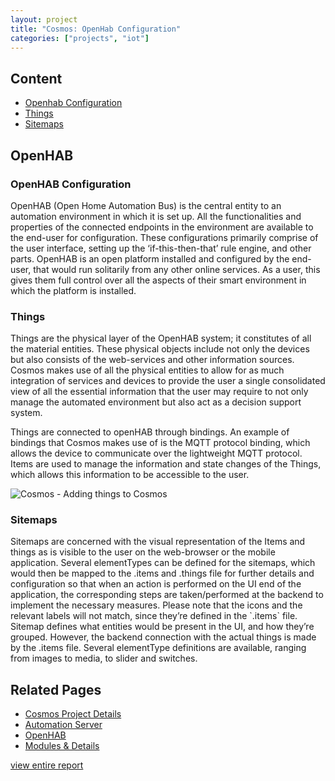 ```yaml
---
layout: project
title: "Cosmos: OpenHab Configuration"
categories: ["projects", "iot"]
---  
```


## Content


- [Openhab Configuration](#openhab-configuration)
- [Things](#things)
- [Sitemaps](#sitemaps)

## OpenHAB


### OpenHAB Configuration


OpenHAB (Open Home Automation Bus) is the central entity to an automation environment in which it is set up. All the functionalities and properties of the connected endpoints in the environment are available to the end-user for configuration. These configurations primarily comprise of the user interface, setting up the ‘if-this-then-that’ rule engine, and other parts. OpenHAB is an open platform installed and configured by the end-user, that would run solitarily from any other online services. As a user, this gives them full control over all the aspects of their smart environment in which the platform is installed.

### Things

Things are the physical layer of the OpenHAB system; it constitutes of all the material entities. These physical objects include not only the devices but also consists of the web-services and other information sources. Cosmos makes use of all the physical entities to allow for as much integration of services and devices to provide the user a single consolidated view of all the essential information that the user may require to not only manage the automated environment but also act as a decision support system.  
  
Things are connected to openHAB through bindings. An example of bindings that Cosmos makes use of is the MQTT protocol binding, which allows the device to communicate over the lightweight MQTT protocol. Items are used to manage the information and state changes of the Things, which allows this information to be accessible to the user.

![Cosmos - Adding things to Cosmos](https://project-odyssey.s3.us-east-2.amazonaws.com/3f967d917fe2c6dd40f81614b2cab2ae.png)

### Sitemaps

Sitemaps are concerned with the visual representation of the Items and things as is visible to the user on the web-browser or the mobile application. Several elementTypes can be defined for the sitemaps, which would then be mapped to the .items and .things file for further details and configuration so that when an action is performed on the UI end of the application, the corresponding steps are taken/performed at the backend to implement the necessary measures. Please note that the icons and the relevant labels will not match, since they’re defined in the \`.items\` file. Sitemap defines what entities would be present in the UI, and how they’re grouped. However, the backend connection with the actual things is made by the .items file. Several elementType definitions are available, ranging from images to media, to slider and switches.

## Related Pages

- [Cosmos Project Details](01-cosmos-project-details.html)
- [Automation Server](02-cosmos-automation-server.html)
- [OpenHAB](03-cosmos-openhab.html)
- [Modules & Details](04-cosmos-00-modules-introduction.html)

[view entire report](https://project-odyssey.s3.us-east-2.amazonaws.com/Odyssey-Resources/Projects/Cosmos/D3C319827A97C2D9EB8A5FBDC80A76D4.pdf)

